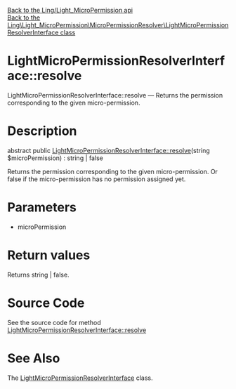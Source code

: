 [Back to the Ling/Light_MicroPermission api](https://github.com/lingtalfi/Light_MicroPermission/blob/master/doc/api/Ling/Light_MicroPermission.md)<br>
[Back to the Ling\Light_MicroPermission\MicroPermissionResolver\LightMicroPermissionResolverInterface class](https://github.com/lingtalfi/Light_MicroPermission/blob/master/doc/api/Ling/Light_MicroPermission/MicroPermissionResolver/LightMicroPermissionResolverInterface.md)


LightMicroPermissionResolverInterface::resolve
================



LightMicroPermissionResolverInterface::resolve — Returns the permission corresponding to the given micro-permission.




Description
================


abstract public [LightMicroPermissionResolverInterface::resolve](https://github.com/lingtalfi/Light_MicroPermission/blob/master/doc/api/Ling/Light_MicroPermission/MicroPermissionResolver/LightMicroPermissionResolverInterface/resolve.md)(string $microPermission) : string | false




Returns the permission corresponding to the given micro-permission.
Or false if the micro-permission has no permission assigned yet.




Parameters
================


- microPermission

    


Return values
================

Returns string | false.








Source Code
===========
See the source code for method [LightMicroPermissionResolverInterface::resolve](https://github.com/lingtalfi/Light_MicroPermission/blob/master/MicroPermissionResolver/LightMicroPermissionResolverInterface.php#L19-L19)


See Also
================

The [LightMicroPermissionResolverInterface](https://github.com/lingtalfi/Light_MicroPermission/blob/master/doc/api/Ling/Light_MicroPermission/MicroPermissionResolver/LightMicroPermissionResolverInterface.md) class.



